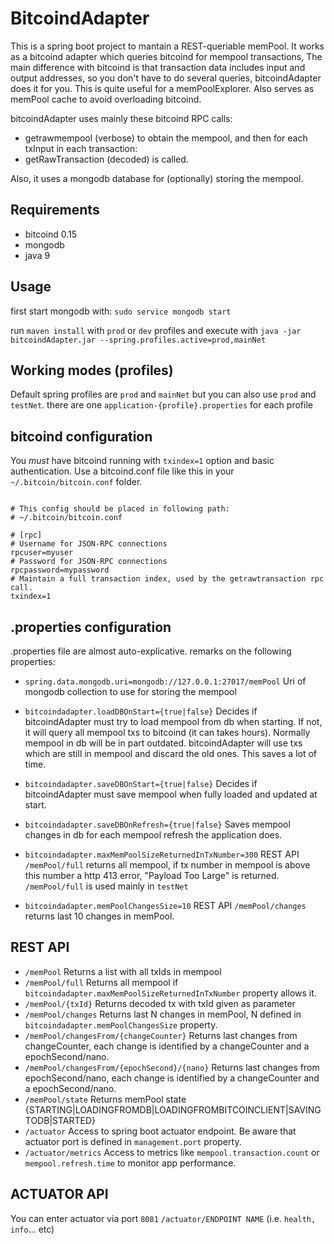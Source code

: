 # BitcoindAdapter

This is a spring boot project to mantain a REST-queriable memPool. It works as a bitcoind adapter which queries bitcoind for mempool transactions, The main difference with bitcoind is that transaction data includes input and output addresses, so you don't have to do several queries, bitcoindAdapter does it for you. This is quite useful for a memPoolExplorer. Also serves as memPool cache to avoid overloading bitcoind.

bitcoindAdapter uses mainly these bitcoind RPC calls: 
  * getrawmempool (verbose) to obtain the mempool, and then for each txInput in each transaction:
  * getRawTransaction (decoded) is called. 

Also, it uses a mongodb database for (optionally) storing the mempool.

## Requirements

* bitcoind 0.15
* mongodb
* java 9

## Usage

first start mongodb with:
`sudo service mongodb start`

run `maven install` with `prod` or `dev` profiles and execute with `java -jar bitcoindAdapter.jar --spring.profiles.active=prod,mainNet`

## Working modes (profiles)
Default spring profiles are `prod` and `mainNet` but you can also use `prod` and `testNet`. there are one `application-{profile}.properties` for each profile

## bitcoind configuration

You *must* have bitcoind running with `txindex=1` option and basic authentication. Use a bitcoind.conf file like this in your `~/.bitcoin/bitcoin.conf` folder.

```# Generated by https://jlopp.github.io/bitcoin-core-config-generator/

# This config should be placed in following path:
# ~/.bitcoin/bitcoin.conf

# [rpc]
# Username for JSON-RPC connections
rpcuser=myuser
# Password for JSON-RPC connections
rpcpassword=mypassword
# Maintain a full transaction index, used by the getrawtransaction rpc call.
txindex=1
```
## .properties configuration

.properties file are almost auto-explicative. remarks on the following properties:

* `spring.data.mongodb.uri=mongodb://127.0.0.1:27017/memPool`
Uri of mongodb collection to use for storing the mempool

* `bitcoindadapter.loadDBOnStart={true|false}`
Decides if bitcoindAdapter must try to load mempool from db when starting. If not, it will query all mempool txs to bitcoind (it can takes hours). Normally mempool in db will be in part outdated. bitcoindAdapter will use txs which are still in mempool and discard the old ones. This saves a lot of time.

* `bitcoindadapter.saveDBOnStart={true|false}`
Decides if bitcoindAdapter must save mempool when fully loaded and updated at start.

* `bitcoindadapter.saveDBOnRefresh={true|false}`
Saves mempool changes in db for each mempool refresh the application does.

* `bitcoindadapter.maxMemPoolSizeReturnedInTxNumber=300`
REST API `/memPool/full`  returns all mempool, if tx number in mempool is above this number a http 413 error, "Payload Too Large" is returned. `/memPool/full` is used mainly in `testNet`

* `bitcoindadapter.memPoolChangesSize=10`
REST API `/memPool/changes` returns last 10 changes in memPool.

## REST API

* `/memPool` Returns a list with all txIds in mempool
* `/memPool/full` Returns all mempool if `bitcoindadapter.maxMemPoolSizeReturnedInTxNumber` property allows it.
* `/memPool/{txId}` Returns decoded tx with txId given as parameter
* `/memPool/changes` Returns last N changes in memPool, N defined in `bitcoindadapter.memPoolChangesSize` property.
* `/memPool/changesFrom/{changeCounter}` Returns last changes from changeCounter, each change is identified by a changeCounter and a epochSecond/nano.
* `/memPool/changesFrom/{epochSecond}/{nano}` Returns last changes from epochSecond/nano, each change is identified by a changeCounter and a epochSecond/nano.
* `/memPool/state` Returns memPool state  {STARTING|LOADINGFROMDB|LOADINGFROMBITCOINCLIENT|SAVINGTODB|STARTED}
* `/actuator` Access to spring boot actuator endpoint. Be aware that actuator port is defined in `management.port` property.
* `/actuator/metrics` Access to metrics like `mempool.transaction.count` or `mempool.refresh.time` to monitor app performance.

## ACTUATOR API

You can enter actuator via port `8081` `/actuator/ENDPOINT NAME` (i.e. `health, info`... etc)